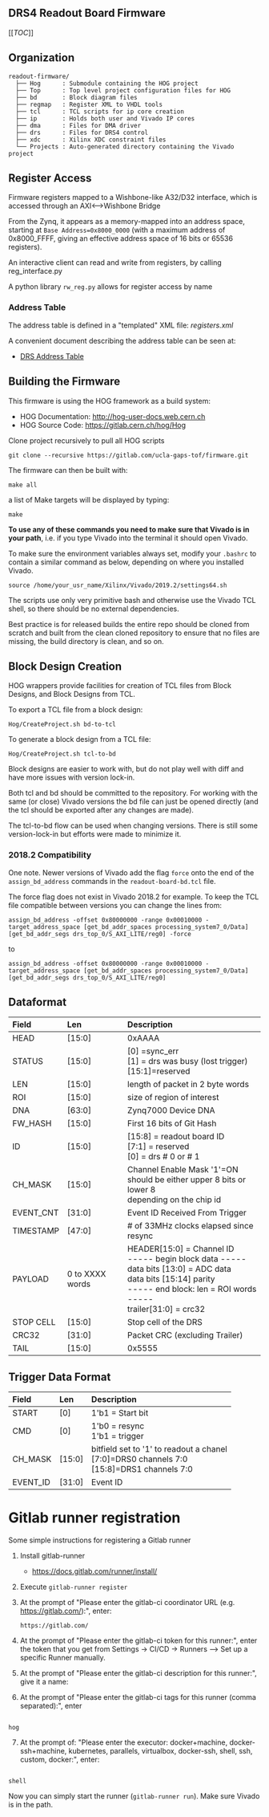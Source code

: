 DRS4 Readout Board Firmware
------------

[[_TOC_]]

Organization
------------

``` {.example}
readout-firmware/
  ├── Hog      : Submodule containing the HOG project
  ├── Top      : Top level project configuration files for HOG
  ├── bd       : Block diagram files
  ├── regmap   : Register XML to VHDL tools
  ├── tcl      : TCL scripts for ip core creation
  ├── ip       : Holds both user and Vivado IP cores
  ├── dma      : Files for DMA driver
  ├── drs      : Files for DRS4 control
  ├── xdc      : Xilinx XDC constraint files
  └── Projects : Auto-generated directory containing the Vivado project

```

Register Access
---------------

Firmware registers mapped to a Wishbone-like A32/D32 interface, which is
accessed through an AXI⟷Wishbone Bridge

From the Zynq, it appears as a memory-mapped into an address space,
starting at `Base Address=0x8000_0000` (with a maximum address of
0x8000\_FFFF, giving an effective address space of 16 bits or 65536
registers).

An interactive client can read and write from registers, by calling
reg\_interface.py

A python library `rw_reg.py` allows for register access by name

### Address Table

The address table is defined in a "templated" XML file: *registers.xml*

A convenient document describing the address table can be seen at:

-   [DRS Address Table](regmap/address_table.org)

Building the Firmware
---------------------

This firmware is using the HOG framework as a build system:

-   HOG Documentation: <http://hog-user-docs.web.cern.ch>
-   HOG Source Code: <https://gitlab.cern.ch/hog/Hog>

Clone project recursively to pull all HOG scripts

``` {.example}
git clone --recursive https://gitlab.com/ucla-gaps-tof/firmware.git
```

The firmware can then be built with:

``` {.example}
make all
```

a list of Make targets will be displayed by typing:

``` {.example}
make
```

**To use any of these commands you need to make sure that Vivado is in
your path**, i.e. if you type Vivado into the terminal it should open
Vivado.

To make sure the environment variables always set, modify your `.bashrc`
to contain a similar command as below, depending on where you installed
Vivado.

``` {.example}
source /home/your_usr_name/Xilinx/Vivado/2019.2/settings64.sh
```

The scripts use only very primitive bash and otherwise use the Vivado
TCL shell, so there should be no external dependencies.

Best practice is for released builds the entire repo should be cloned
from scratch and built from the clean cloned repository to ensure that
no files are missing, the build directory is clean, and so on.

Block Design Creation
---------------------

HOG wrappers provide facilities for creation of TCL files from Block
Designs, and Block Designs from TCL.

To export a TCL file from a block design:

``` {.example}
Hog/CreateProject.sh bd-to-tcl
```

To generate a block design from a TCL file:

``` {.example}
Hog/CreateProject.sh tcl-to-bd
```

Block designs are easier to work with, but do not play well with diff
and have more issues with version lock-in.

Both tcl and bd should be committed to the repository. For working with
the same (or close) Vivado versions the bd file can just be opened
directly (and the tcl should be exported after any changes are made).

The tcl-to-bd flow can be used when changing versions. There is still
some version-lock-in but efforts were made to minimize it.

### 2018.2 Compatibility

One note. Newer versions of Vivado add the flag `force` onto the end of
the `assign_bd_address` commands in the `readout-board-bd.tcl` file.

The force flag does not exist in Vivado 2018.2 for example. To keep the
TCL file compatible between versions you can change the lines from:

``` {.example}
assign_bd_address -offset 0x80000000 -range 0x00010000 -target_address_space [get_bd_addr_spaces processing_system7_0/Data] [get_bd_addr_segs drs_top_0/S_AXI_LITE/reg0] -force
```

to

``` {.example}
assign_bd_address -offset 0x80000000 -range 0x00010000 -target_address_space [get_bd_addr_spaces processing_system7_0/Data] [get_bd_addr_segs drs_top_0/S_AXI_LITE/reg0]
```

Dataformat
----------

  |Field       |    Len        |   Description                               |
  | :----      | :---------    | :-------------                              |
  |HEAD        |   \[15:0\]    | 0xAAAA                                      |
  |STATUS      |   \[15:0\]    |\[0\] =sync\_err <br> \[1\] = drs was busy (lost trigger) <br> \[15:1\]=reserved |
  |LEN         |   \[15:0\]    |length of packet in 2 byte words       | 
  |ROI         |   \[15:0\]    |size of region of interest                   |
  |DNA         |   \[63:0\]    |Zynq7000 Device DNA                          |
  |FW\_HASH    |   \[15:0\]    |First 16 bits of Git Hash                    |
  |ID          |   \[15:0\]    |\[15:8\] = readout board ID <br> \[7:1\] = reserved <br> \[0\] = drs # 0 or # 1 |
  |CH\_MASK    |   \[15:0\]    |Channel Enable Mask '1'=ON <br> should be either upper 8 bits or lower 8 <br> depending on the chip id |
  |EVENT\_CNT  |   \[31:0\]    |Event ID Received From Trigger               |
  |TIMESTAMP   |   \[47:0\]    |\# of 33MHz clocks elapsed since resync      | 
  |PAYLOAD     |0 to XXXX words|HEADER\[15:0\] = Channel ID <br> ----- begin block data ----- <br> data bits \[13:0\] = ADC data <br> data bits \[15:14\] parity <br> ----- end block: len = ROI words ----- <br> trailer\[31:0\] = crc32 |
  |STOP CELL   |   \[15:0\]    |Stop cell of the DRS
  |CRC32       |   \[31:0\]    |Packet CRC (excluding Trailer)
  |TAIL        |   \[15:0\]    |0x5555

Trigger Data Format
-------------------

  |Field      | Len       | Description
  | :-------- | :-------- | :-------------
  |START      | \[0\]     | 1'b1 = Start bit
  |CMD        | \[0\]     | 1'b0 = resync <br> 1'b1 = trigger
  |CH\_MASK   | \[15:0\]  | bitfield set to '1' to readout a chanel <br> \[7:0\]=DRS0 channels 7:0 <br> \[15:8\]=DRS1 channels 7:0
  |EVENT\_ID  | \[31:0\]  | Event ID

Gitlab runner registration
==========================

Some simple instructions for registering a Gitlab runner

1.  Install gitlab-runner
    -   <https://docs.gitlab.com/runner/install/>
2.  Execute `gitlab-runner register`
3.  At the prompt of "Please enter the gitlab-ci coordinator URL (e.g.
    <https://gitlab.com/>):", enter:

        https://gitlab.com/

4.  At the prompt of "Please enter the gitlab-ci token for this
    runner:", enter the token that you get from Settings -&gt; CI/CD
    -&gt; Runners --&gt; Set up a specific Runner manually.
5.  At the prompt of "Please enter the gitlab-ci description for this
    runner:", give it a name:
6.  At the prompt of "Please enter the gitlab-ci tags for this runner
    (comma separated):", enter

```

hog

```

7.  At the prompt of: "Please enter the executor: docker+machine,
    docker-ssh+machine, kubernetes, parallels, virtualbox, docker-ssh,
    shell, ssh, custom, docker:", enter:

```

shell

```
Now you can simply start the runner (`gitlab-runner run`). Make sure
Vivado is in the path.
